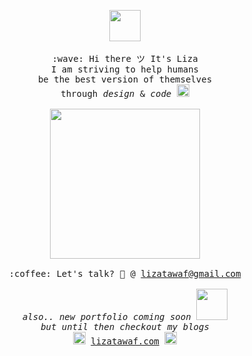 <p align="center" >
  <p align="center" >
  <img src= "https://media.tenor.com/images/4f20af75f32887384aab7e49c37537ae/tenor.gif" width="50px">
  <br><br>
  <samp>
    :wave: Hi there ツ It's Liza 
    <br>I am striving to help humans
      <br>be the best version of themselves 
    <br>through  <em>design</em> & <em> code </em> <img src="https://media.giphy.com/media/hWM5xcVje9cQscDLbP/source.gif" width="20px"><br><br>
    <img src="https://media.giphy.com/media/gLbxPIO6lIMZEPm7XN/source.gif" width="240px" align="center">
    <br><br>:coffee: Let's talk? 💌 @ <a href="mailto:lizatawaf@gmail.com?subject=Let's Build Together">lizatawaf@gmail.com</a>
    <br><br><em>also.. new portfolio coming soon</em>
  </samp>
  <img src="https://media.giphy.com/media/J4803rJjCrqrRpU47f/source.gif" width="50px">   
  <samp>
  <br><em>but until then checkout my blogs</em>
     <br><img src="https://media.giphy.com/media/hWM5xcVje9cQscDLbP/source.gif" width="20px"> <a href="https://lizatawaf.com">lizatawaf.com</a> <img src="https://media.giphy.com/media/hWM5xcVje9cQscDLbP/source.gif" width="20px">
  </samp>
</p>
